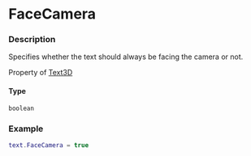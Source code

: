# FaceCamera

### Description

Specifies whether the text should always be facing the camera or not.

Property of [Text3D](/classes/Text3D/)

#### Type

`boolean`

### Example

```lua
text.FaceCamera = true
```
